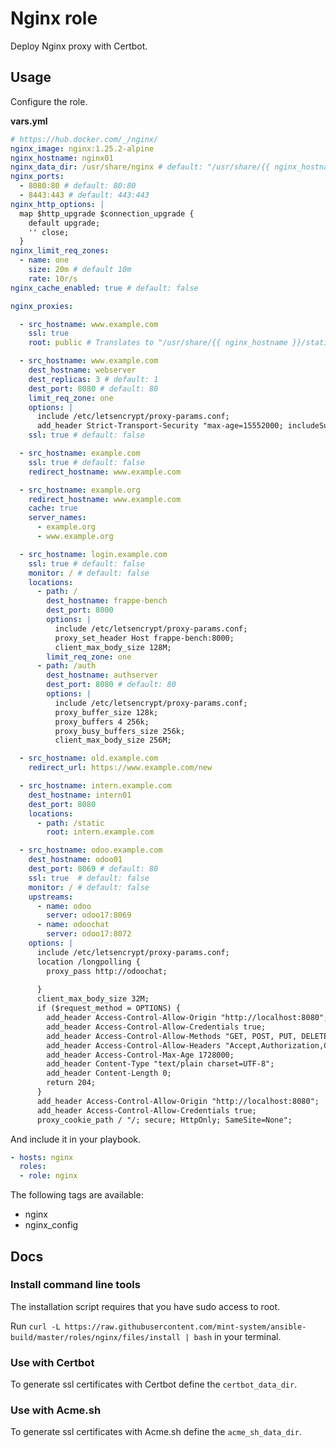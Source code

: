 # Nginx role

Deploy Nginx proxy with Certbot.

## Usage

Configure the role.

**vars.yml**

```yml
# https://hub.docker.com/_/nginx/
nginx_image: nginx:1.25.2-alpine
nginx_hostname: nginx01
nginx_data_dir: /usr/share/nginx # default: "/usr/share/{{ nginx_hostname }}"
nginx_ports:
  - 8080:80 # default: 80:80
  - 8443:443 # default: 443:443
nginx_http_options: |
  map $http_upgrade $connection_upgrade {
    default upgrade;
    '' close;
  }
nginx_limit_req_zones:
  - name: one
    size: 20m # default 10m
    rate: 10r/s
nginx_cache_enabled: true # default: false

nginx_proxies:

  - src_hostname: www.example.com
    ssl: true
    root: public # Translates to "/usr/share/{{ nginx_hostname }}/static/public"

  - src_hostname: www.example.com
    dest_hostname: webserver
    dest_replicas: 3 # default: 1
    dest_port: 8080 # default: 80
    limit_req_zone: one
    options: |
      include /etc/letsencrypt/proxy-params.conf;
      add_header Strict-Transport-Security "max-age=15552000; includeSubdomains;"
    ssl: true # default: false

  - src_hostname: example.com
    ssl: true # default: false
    redirect_hostname: www.example.com

  - src_hostname: example.org
    redirect_hostname: www.example.com
    cache: true
    server_names:
      - example.org
      - www.example.org

  - src_hostname: login.example.com
    ssl: true # default: false
    monitor: / # default: false
    locations:
      - path: /
        dest_hostname: frappe-bench
        dest_port: 8000
        options: |
          include /etc/letsencrypt/proxy-params.conf;
          proxy_set_header Host frappe-bench:8000;
          client_max_body_size 128M;
        limit_req_zone: one
      - path: /auth
        dest_hostname: authserver
        dest_port: 8080 # default: 80
        options: |
          include /etc/letsencrypt/proxy-params.conf;
          proxy_buffer_size 128k;
          proxy_buffers 4 256k;
          proxy_busy_buffers_size 256k;
          client_max_body_size 256M;

  - src_hostname: old.example.com
    redirect_url: https://www.example.com/new

  - src_hostname: intern.example.com
    dest_hostname: intern01
    dest_port: 8080
    locations:
      - path: /static
        root: intern.example.com

  - src_hostname: odoo.example.com
    dest_hostname: odoo01
    dest_port: 8069 # default: 80
    ssl: true  # default: false
    monitor: / # default: false
    upstreams:
      - name: odoo
        server: odoo17:8069
      - name: odoochat
        server: odoo17:8072
    options: |
      include /etc/letsencrypt/proxy-params.conf;
      location /longpolling {
        proxy_pass http://odoochat;
        
      }
      client_max_body_size 32M;
      if ($request_method = OPTIONS) {
        add_header Access-Control-Allow-Origin "http://localhost:8080";
        add_header Access-Control-Allow-Credentials true;
        add_header Access-Control-Allow-Methods "GET, POST, PUT, DELETE, OPTIONS";
        add_header Access-Control-Allow-Headers "Accept,Authorization,Cache-Control,Content-Type,DNT,If-Modified-Since,Keep-Alive,Origin,User-Agent,X-Requested-With";
        add_header Access-Control-Max-Age 1728000;
        add_header Content-Type "text/plain charset=UTF-8";
        add_header Content-Length 0;
        return 204;
      }
      add_header Access-Control-Allow-Origin "http://localhost:8080";
      add_header Access-Control-Allow-Credentials true;
      proxy_cookie_path / "/; secure; HttpOnly; SameSite=None";
```

And include it in your playbook.

```yml
- hosts: nginx
  roles:
  - role: nginx
```

The following tags are available:

* nginx
* nginx_config

## Docs

### Install command line tools

The installation script requires that you have sudo access to root.

Run `curl -L https://raw.githubusercontent.com/mint-system/ansible-build/master/roles/nginx/files/install | bash` in your terminal.

### Use with Certbot

To generate ssl certificates with Certbot define the `certbot_data_dir`.

### Use with Acme.sh

To generate ssl certificates with Acme.sh define the `acme_sh_data_dir`.
